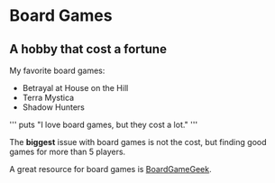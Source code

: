 # Board Games
## A hobby that cost a fortune

My favorite board games:
* Betrayal at House on the Hill
* Terra Mystica
* Shadow Hunters

'''
puts "I love board games, but they cost a lot."
'''

The **biggest** issue with board games is not the cost, but finding good games for more than 5 players.

A great resource for board games is [BoardGameGeek](https://boardgamegeek.com/). 
